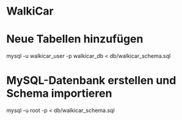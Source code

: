 # WalkiCar
# Neue Tabellen hinzufügen
mysql -u walkicar_user -p walkicar_db < db/walkicar_schema.sql
   # MySQL-Datenbank erstellen und Schema importieren
   mysql -u root -p < db/walkicar_schema.sql